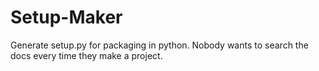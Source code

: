 # Setup-Maker
Generate setup.py for packaging in python. Nobody wants to search the docs every time they make a project.
